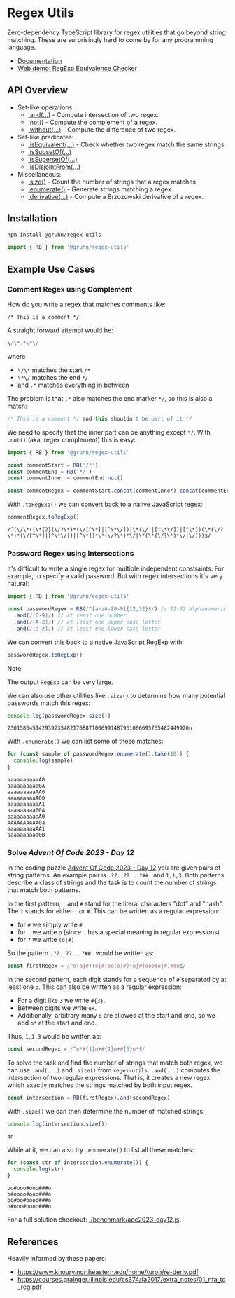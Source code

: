 # Regex Utils

Zero-dependency TypeScript library for regex utilities that go beyond string matching.
These are surprisingly hard to come by for any programming language.

- [Documentation](https://gruhn.github.io/regex-utils/)
- [Web demo: RegExp Equivalence Checker](https://gruhn.github.io/regex-utils/equiv-checker.html)

## API Overview

- Set-like operations:
  - [.and(...)](https://gruhn.github.io/regex-utils/classes/RegexBuilder.html#and) - Compute intersection of two regex.
  - [.not()](https://gruhn.github.io/regex-utils/classes/RegexBuilder.html#not) - Compute the complement of a regex.
  - [.without(...)](https://gruhn.github.io/regex-utils/classes/RegexBuilder.html#without) - Compute the difference of two regex.
- Set-like predicates:
  - [.isEquivalent(...)](https://gruhn.github.io/regex-utils/classes/RegexBuilder.html#isEquivalent) - Check whether two regex match the same strings.
  - [.isSubsetOf(...)](https://gruhn.github.io/regex-utils/classes/RegexBuilder.html#isSubsetOf)
  - [.isSupersetOf(...)](https://gruhn.github.io/regex-utils/classes/RegexBuilder.html#isSupersetOf)
  - [.isDisjointFrom(...)](https://gruhn.github.io/regex-utils/classes/RegexBuilder.html#isDisjointFrom)
- Miscellaneous:
  - [.size()](https://gruhn.github.io/regex-utils/classes/RegexBuilder.html#size) - Count the number of strings that a regex matches.
  - [.enumerate()](https://gruhn.github.io/regex-utils/classes/RegexBuilder.html#enumerate) - Generate strings matching a regex.
  - [.derivative(...)](https://gruhn.github.io/regex-utils/classes/RegexBuilder.html#derivative) - Compute a Brzozowski derivative of a regex.

## Installation

```bash
npm install @gruhn/regex-utils
```
```typescript
import { RB } from '@gruhn/regex-utils'
```

## Example Use Cases

### Comment Regex using Complement

How do you write a regex that matches comments like:
```
/* This is a comment */
```
A straight forward attempt would be:
```typescript
\/\*.*\*\/
```
where
 - `\/\*` matches the start `/*`
 - `\*\/` matches the end `*/`
 - and `.*` matches everything in between

The problem is that `.*` also matches the end marker `*/`, 
so this is also a match:
```typescript
/* This is a comment */ and this shouldn't be part of it */
```
We need to specify that the inner part can be anything except `*/`.
With `.not()` (aka. regex complement) this is easy:

```typescript
import { RB } from '@gruhn/regex-utils'

const commentStart = RB('/*')
const commentEnd = RB('*/')
const commentInner = commentEnd.not()

const commentRegex = commentStart.concat(commentInner).concat(commentEnd)
```

With `.toRegExp()` we can convert back to a native JavaScript regex:
```typescript
commentRegex.toRegExp()
```
```
/^(\/\*((\*{2}(\/?\*)*(\/[^\*]|[^\*\/])|\*(\/.|[^\*\/])|[^\*])(\*(\/?\*)*(\/[^\*]|[^\*\/])|[^\*])*\*(\/?\*)*\/|\*(\*(\/?\*)*\/|\/)))$/
```

### Password Regex using Intersections

It's difficult to write a single regex for multiple independent constraints.
For example, to specify a valid password.
But with regex intersections it's very natural:

```typescript
import { RB } from '@gruhn/regex-utils'

const passwordRegex = RB(/^[a-zA-Z0-9]{12,32}$/) // 12-32 alphanumeric characters
  .and(/[0-9]/) // at least one number
  .and(/[A-Z]/) // at least one upper case letter   
  .and(/[a-z]/) // at least one lower case letter
```

We can convert this back to a native JavaScript RegExp with:
```typescript
passwordRegex.toRegExp()
```
> [!NOTE]  
> The output `RegExp` can be very large.

We can also use other utilities like `.size()` to determine how many potential passwords match this regex:
```typescript
console.log(passwordRegex.size())
```
```
2301586451429392354821768871006991487961066695735482449920n
```

With `.enumerate()` we can list some of these matches:
```typescript
for (const sample of passwordRegex.enumerate().take(10)) {
  console.log(sample)
}
```
```
aaaaaaaaaaA0
aaaaaaaaaa0A
aaaaaaaaaAA0
aaaaaaaaaA00
aaaaaaaaaaA1
aaaaaaaaa00A
baaaaaaaaaA0
AAAAAAAAAA0a
aaaaaaaaaAA1
aaaaaaaaaa0B
```




### Solve _Advent Of Code 2023 - Day 12_

In the coding puzzle [Advent Of Code 2023 - Day 12](https://adventofcode.com/2023/day/12)
you are given pairs of string patterns.
An example pair is `.??..??...?##.` and `1,1,3`.
Both patterns describe a class of strings and the task is to count the number of strings that match both patterns.

In the first pattern, `.` and `#` stand for the literal characters "dot" and "hash".
The `?` stands for either `.` or `#`.
This can be written as a regular expression:

 - for `#` we simply write `#`
 - for `.` we write `o` (since `.` has a special meaning in regular expressions)
 - for `?` we write `(o|#)`

So the pattern `.??..??...?##.` would be written as:
```typescript
const firstRegex = /^o(o|#)(o|#)oo(o|#)(o|#)ooo(o|#)##o$/
```

In the second pattern, each digit stands for a sequence of `#` separated by at least one `o`.
This can also be written as a regular expression:

 - For a digit like `3` we write `#{3}`.
 - Between digits we write `o+`.
 - Additionally, arbitrary many `o` are allowed at the start and end,
   so we add `o*` at the start and end.
   
Thus, `1,1,3` would be written as:
```typescript
const secondRegex = /^o*#{1}o+#{1}o+#{3}o*$/
```

To solve the task and find the number of strings that match both regex,
we can use `.and(...)` and `.size()` from `regex-utils`.
`.and(...)` computes the intersection of two regular expressions.
That is, it creates a new regex which exactly matches the strings matched by both input regex.
```typescript
const intersection = RB(firstRegex).and(secondRegex)
```
With `.size()` we can then determine the number of matched strings:
```typescript
console.log(intersection.size())
```
```
4n
```

While at it, we can also try `.enumerate()` to list all these matches:
```typescript
for (const str of intersection.enumerate()) {
  console.log(str)
}
```
```
oo#ooo#ooo###o
o#oooo#ooo###o
oo#oo#oooo###o
o#ooo#oooo###o
```

For a full solution checkout: [./benchmark/aoc2023-day12.js](./benchmark/aoc2023-day12.js).

## References

Heavily informed by these papers:
- https://www.khoury.northeastern.edu/home/turon/re-deriv.pdf
- https://courses.grainger.illinois.edu/cs374/fa2017/extra_notes/01_nfa_to_reg.pdf
